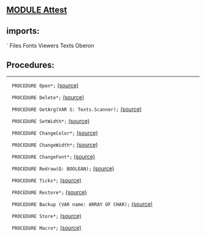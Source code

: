 
## [MODULE Attest](https://github.com/io-core/Attest/blob/main/Attest.Mod)

  ## imports:
` Files Fonts Viewers Texts Oberon
## Procedures:
---

`  PROCEDURE Open*;` [(source)](https://github.com/io-core/Attest/blob/main/Attest.Mod#L24)


`  PROCEDURE Delete*;` [(source)](https://github.com/io-core/Attest/blob/main/Attest.Mod#L45)


`  PROCEDURE GetArg(VAR S: Texts.Scanner);` [(source)](https://github.com/io-core/Attest/blob/main/Attest.Mod#L54)


`  PROCEDURE SetWidth*;` [(source)](https://github.com/io-core/Attest/blob/main/Attest.Mod#L63)


`  PROCEDURE ChangeColor*;` [(source)](https://github.com/io-core/Attest/blob/main/Attest.Mod#L69)


`  PROCEDURE ChangeWidth*;` [(source)](https://github.com/io-core/Attest/blob/main/Attest.Mod#L77)


`  PROCEDURE ChangeFont*;` [(source)](https://github.com/io-core/Attest/blob/main/Attest.Mod#L85)


`  PROCEDURE Redraw(Q: BOOLEAN);` [(source)](https://github.com/io-core/Attest/blob/main/Attest.Mod#L94)


`  PROCEDURE Ticks*;` [(source)](https://github.com/io-core/Attest/blob/main/Attest.Mod#L105)


`  PROCEDURE Restore*;` [(source)](https://github.com/io-core/Attest/blob/main/Attest.Mod#L109)


`  PROCEDURE Backup (VAR name: ARRAY OF CHAR);` [(source)](https://github.com/io-core/Attest/blob/main/Attest.Mod#L113)


`  PROCEDURE Store*;` [(source)](https://github.com/io-core/Attest/blob/main/Attest.Mod#L124)


`  PROCEDURE Macro*;` [(source)](https://github.com/io-core/Attest/blob/main/Attest.Mod#L151)

